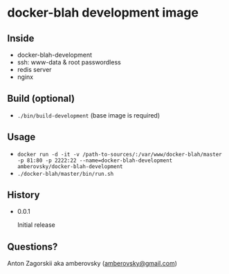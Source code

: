 # docker-blah development image

## Inside
-   docker-blah-development
-   ssh: www-data & root passwordless
-   redis server
-   nginx

## Build (optional)
-   `./bin/build-development` (base image is required)

## Usage
-   `docker run -d -it -v /path-to-sources/:/var/www/docker-blah/master -p 81:80 -p 2222:22 --name=docker-blah-development amberovsky/docker-blah-development`
-   `./docker-blah/master/bin/run.sh`

## History
-   0.0.1

    Initial release

## Questions?
Anton Zagorskii aka amberovsky (amberovsky@gmail.com)
